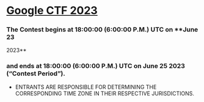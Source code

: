 # [Google CTF 2023](https://capturetheflag.withgoogle.com/)

### The Contest begins at 18:00:00 (6:00:00 P.M.) UTC on **June 23
2023** 
### and ends at 18:00:00 (6:00:00 P.M.) UTC on **June 25 2023** (“Contest Period”).

* ENTRANTS ARE RESPONSIBLE FOR DETERMINING THE CORRESPONDING TIME ZONE IN
THEIR RESPECTIVE JURISDICTIONS.
